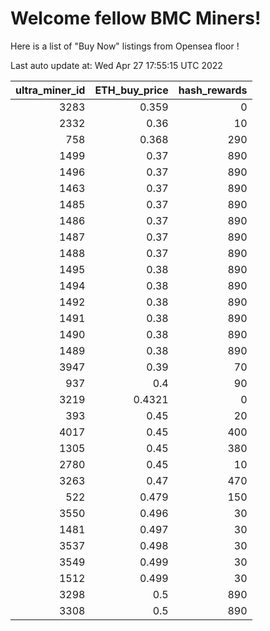 # Welcome fellow BMC Miners!
Here is a list of "Buy Now" listings from Opensea floor !


Last auto update at: Wed Apr 27 17:55:15 UTC 2022


|   ultra_miner_id |   ETH_buy_price |   hash_rewards |
|-----------------:|----------------:|---------------:|
|             3283 |          0.359  |              0 |
|             2332 |          0.36   |             10 |
|              758 |          0.368  |            290 |
|             1499 |          0.37   |            890 |
|             1496 |          0.37   |            890 |
|             1463 |          0.37   |            890 |
|             1485 |          0.37   |            890 |
|             1486 |          0.37   |            890 |
|             1487 |          0.37   |            890 |
|             1488 |          0.37   |            890 |
|             1495 |          0.38   |            890 |
|             1494 |          0.38   |            890 |
|             1492 |          0.38   |            890 |
|             1491 |          0.38   |            890 |
|             1490 |          0.38   |            890 |
|             1489 |          0.38   |            890 |
|             3947 |          0.39   |             70 |
|              937 |          0.4    |             90 |
|             3219 |          0.4321 |              0 |
|              393 |          0.45   |             20 |
|             4017 |          0.45   |            400 |
|             1305 |          0.45   |            380 |
|             2780 |          0.45   |             10 |
|             3263 |          0.47   |            470 |
|              522 |          0.479  |            150 |
|             3550 |          0.496  |             30 |
|             1481 |          0.497  |             30 |
|             3537 |          0.498  |             30 |
|             3549 |          0.499  |             30 |
|             1512 |          0.499  |             30 |
|             3298 |          0.5    |            890 |
|             3308 |          0.5    |            890 |